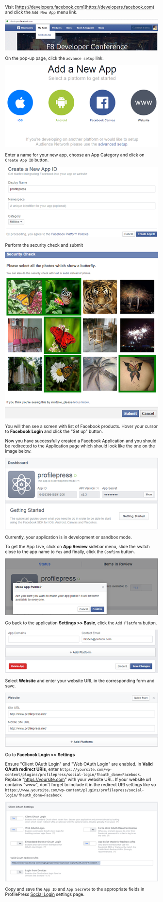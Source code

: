 Visit [https://developers.facebook.com](https://developers.facebook.com) and click the `Add New App` menu link.


![Facebook developer page](img/fb-developer-page.png)


On the pop-up page, click the `advance setup` link.


![Create new Facebook Application](img/fb-add-new-app.png)


Enter a name for your new app, choose an App Category and click on `Create App ID` button.


![Facebook Application details](img/fb-app-details.png)


Perform the security check and submit

![Facebook security check](img/fb-security-check.png)

You will then see a screen with list of Facebook products. Hover your cursor to **Facebook Login** and click the "Set up" button.


Now you have successfully created a Facebook Application and you should be redirected to the Application page which should look like the one on the image below.


![Facebook application dashboard](img/fb-app-dashboard.png)


Currently, your application is in development or sandbox mode.

To get the App Live, click on **App Review** sidebar menu, slide the switch close to the app name to `Yes` and finally, click the `Confirm` button.


![Change Facebook application status to live](img/fb-app-live.png)


Go back to the application **Settings >> Basic**, click the `Add Platform` button.


![Add platform to application](img/add-platform.png)


Select **Website** and enter your website URL in the corresponding form and save.


![Facebook appplication website platform](img/fb-website-platform.png)

Go to **Facebook Login >> Settings**

Ensure "Client OAuth Login" and "Web OAuth Login" are enabled. In **Valid OAuth redirect URIs**, enter `https://yoursite.com/wp-content/plugins/profilepress/social-login/?hauth_done=Facebook`. Replace "https://yoursite.com" with your website URL. If your website url contains "www", don't forget to include it in the redirect URI settings like so `https://www.yoursite.com/wp-content/plugins/profilepress/social-login/?hauth_done=Facebook`

![Facebook client OAuth settings](img/facebook-app-oath-settings.png)


Copy and save the `App ID` and `App Secrete` to the appropriate fields in ProfilePress [Social Login](configuration.md) settings page.
